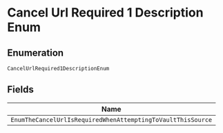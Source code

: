 
# Cancel Url Required 1 Description Enum

## Enumeration

`CancelUrlRequired1DescriptionEnum`

## Fields

| Name |
|  --- |
| `EnumTheCancelUrlIsRequiredWhenAttemptingToVaultThisSource` |

